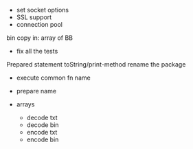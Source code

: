 - set socket options
- SSL support
- connection pool

bin copy in: array of BB

- fix all the tests

Prepared statement toString/print-method
rename the package

- execute common fn name
- prepare name

- arrays
  - decode txt
  - decode bin
  - encode txt
  - encode bin
